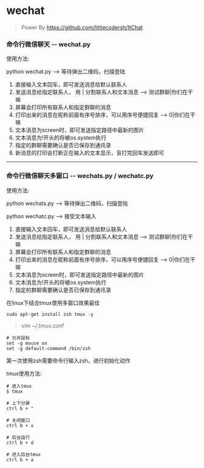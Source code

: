 # wechat
> Power By https://github.com/littlecodersh/ItChat

### 命令行微信聊天 -- wechat.py

使用方法:

python wechat.py  --> 等待弹出二维码，扫描登陆

1. 直接输入文本回车，即可发送消息给默认联系人
2. 发送消息给指定联系人， 用 | 分割联系人和文本消息  -->  测试群聊|你们在干嘛
3. 屏幕会打印所有联系人和指定群聊的消息
4. 打印出来的消息在昵称前面有序号排序，可以用序号便捷回复  -->  0|你们在干嘛
5. 文本消息为screen时，即可发送指定路径中最新的图片
6. 文本消息为!开头的将被os.system执行
7. 指定的群聊需要确认是否已保存到通讯录
8. 新消息的打印会打断正在输入的文本显示，盲打完回车发送即可

--- 


### 命令行微信聊天多窗口 -- wechats.py / wechatc.py

使用方法:

python wechats.py  --> 等待弹出二维码，扫描登陆

python wechatc.py  --> 接受文本输入

1. 直接输入文本回车，即可发送消息给默认联系人
2. 发送消息给指定联系人， 用 | 分割联系人和文本消息  -->  测试群聊|你们在干嘛
3. 屏幕会打印所有联系人和指定群聊的消息
4. 打印出来的消息在昵称前面有序号排序，可以用序号便捷回复  -->  0|你们在干嘛
5. 文本消息为screen时，即可发送指定路径中最新的图片
6. 文本消息为!开头的将被os.system执行
7. 指定的群聊需要确认是否已保存到通讯录

在linux下结合tmux使用多窗口效果最佳
```
sudo apt-get install zsh tmux -y
```

> vim ~/.tmux.conf
```
# 允许鼠标
set -g mouse on
set -g default-command /bin/zsh
```

第一次使用zsh需要命令行输入zsh，进行初始化动作

tmux使用方法:
```
# 进入tmux
$ tmux

# 上下分屏
ctrl b + "

# 关闭窗口
ctrl b + x

# 后台运行
ctrl b + d

# 进入后台tmux
ctrl b + a
```
